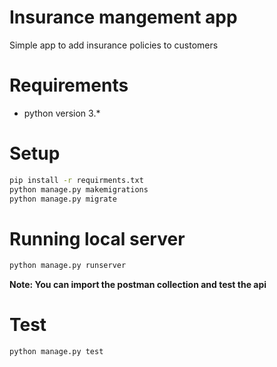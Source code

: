 # Insurance mangement app
Simple app to add insurance policies to customers

# Requirements
   - python version 3.*
   
# Setup 
```bash
pip install -r requirments.txt
python manage.py makemigrations
python manage.py migrate
```

# Running local server
```bash
python manage.py runserver
```
**Note: You can import the postman collection and test the api**

# Test

```bash
python manage.py test
```
